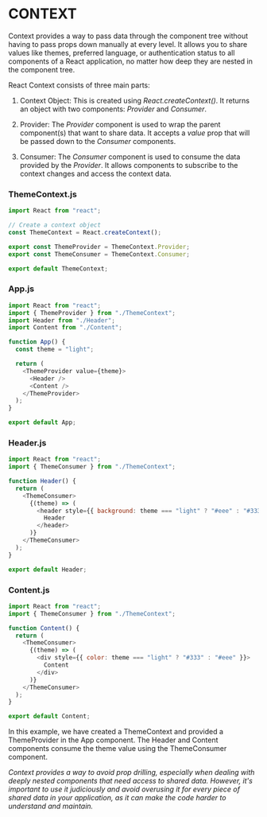 # CONTEXT

Context provides a way to pass data through the component tree without having to pass props down manually at every level. It allows you to share values like themes, preferred language, or authentication status to all components of a React application, no matter how deep they are nested in the component tree.

React Context consists of three main parts:

1. Context Object: This is created using _React.createContext()_. It returns an object with two components: _Provider_ and _Consumer_.

2. Provider: The _Provider_ component is used to wrap the parent component(s) that want to share data. It accepts a _value_ prop that will be passed down to the _Consumer_ components.

3. Consumer: The _Consumer_ component is used to consume the data provided by the _Provider_. It allows components to subscribe to the context changes and access the context data.

### ThemeContext.js

```javascript
import React from "react";

// Create a context object
const ThemeContext = React.createContext();

export const ThemeProvider = ThemeContext.Provider;
export const ThemeConsumer = ThemeContext.Consumer;

export default ThemeContext;
```

### App.js

```javascript
import React from "react";
import { ThemeProvider } from "./ThemeContext";
import Header from "./Header";
import Content from "./Content";

function App() {
  const theme = "light";

  return (
    <ThemeProvider value={theme}>
      <Header />
      <Content />
    </ThemeProvider>
  );
}

export default App;
```

### Header.js

```javascript
import React from "react";
import { ThemeConsumer } from "./ThemeContext";

function Header() {
  return (
    <ThemeConsumer>
      {(theme) => (
        <header style={{ background: theme === "light" ? "#eee" : "#333" }}>
          Header
        </header>
      )}
    </ThemeConsumer>
  );
}

export default Header;
```

### Content.js

```javascript
import React from "react";
import { ThemeConsumer } from "./ThemeContext";

function Content() {
  return (
    <ThemeConsumer>
      {(theme) => (
        <div style={{ color: theme === "light" ? "#333" : "#eee" }}>
          Content
        </div>
      )}
    </ThemeConsumer>
  );
}

export default Content;
```

In this example, we have created a ThemeContext and provided a ThemeProvider in the App component. The Header and Content components consume the theme value using the ThemeConsumer component.

*Context provides a way to avoid prop drilling, especially when dealing with deeply nested components that need access to shared data. However, it's important to use it judiciously and avoid overusing it for every piece of shared data in your application, as it can make the code harder to understand and maintain.*